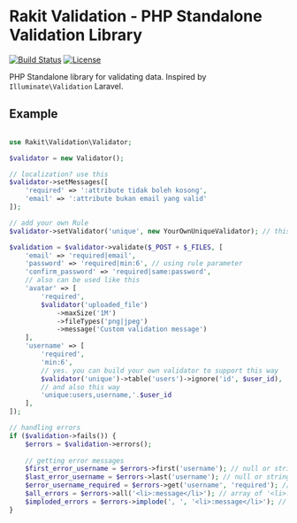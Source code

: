 Rakit Validation - PHP Standalone Validation Library
======================================================

[![Build Status](https://img.shields.io/travis/rakit/validation.svg?style=flat-square)](https://travis-ci.org/rakit/validation)
[![License](http://img.shields.io/:license-mit-blue.svg?style=flat-square)](http://doge.mit-license.org)


PHP Standalone library for validating data. Inspired by `Illuminate\Validation` Laravel.

## Example

```php

use Rakit\Validation\Validator;

$validator = new Validator();

// localization? use this
$validator->setMessages([
	'required' => ':attribute tidak boleh kosong',
	'email' => ':attribute bukan email yang valid'
]);

// add your own Rule
$validator->setValidator('unique', new YourOwnUniqueValidator); // this class must extends Rakit\Validation\Rule

$validation = $validator->validate($_POST + $_FILES, [
	'email' => 'required|email',
	'password' => 'required|min:6', // using rule parameter
	'confirm_password' => 'required|same:password',
	// also can be used like this
	'avatar' => [
		'required',
		$validator('uploaded_file')
			->maxSize('1M')
			->fileTypes('png|jpeg')
			->message('Custom validation message')
	],
	'username' => [
		'required',
		'min:6',
		// yes. you can build your own validator to support this way 
		$validator('unique')->table('users')->ignore('id', $user_id),
		// and also this way
		'unique:users,username,'.$user_id
	],
]);

// handling errors
if ($validation->fails()) {
	$errors = $validation->errors();
	
	// getting error messages
	$first_error_username = $errors->first('username'); // null or string
	$last_error_username = $errors->last('username'); // null or string
	$error_username_required = $errors->get('username', 'required'); // null or string
	$all_errors = $errors->all('<li>:message</li>'); // array of '<li>:message</li>'
	$imploded_errors = $errors->implode(', ', '<li>:message</li>'); // implode of all()
}

```
